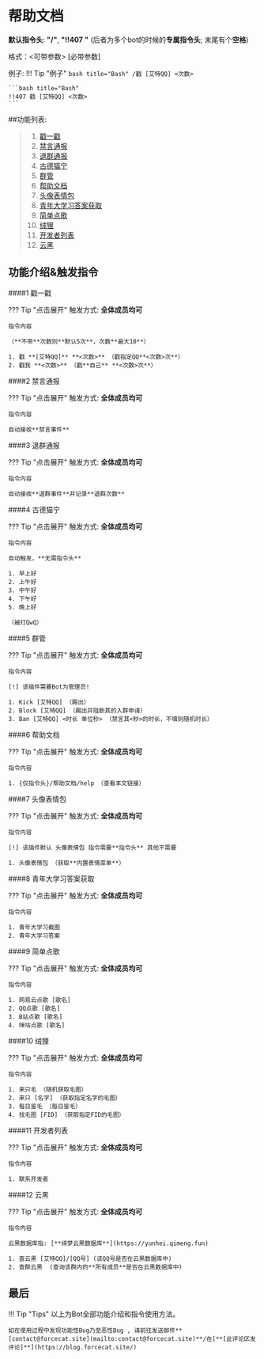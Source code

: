 # 帮助文档

**默认指令头**: **"/"**, **"!!407** **"** (后者为多个bot的时候的**专属指令头**; 末尾有个**空格**)

格式：<可带参数> [必带参数]

例子:
!!! Tip "例子"
	```bash title="Bash"
	/戳 [艾特QQ] <次数>
	```

	```bash title="Bash"
	!!407 戳 [艾特QQ] <次数>
	```

##功能列表:

> 1. [戳一戳](#1)
> 2. [禁言通报](#2)
> 3. [退群通报](#3)
> 4. [古德猫宁](#4)
> 5. [群管](#5)
> 6. [帮助文档](#6)
> 7. [头像表情包](#7)
> 8. [青年大学习答案获取](#8)
> 9. [简单点歌](#9)
> 10. [绒狸](#10)
> 11. [开发者列表](#11)
> 12. [云黑](#12)

## 功能介绍&触发指令

####1 戳一戳

??? Tip "点击展开"
	触发方式: **全体成员均可**
	
	指令内容
	
	（**不带**次数则**默认5次**，次数**最大10**）
	
	1. 戳 **[艾特QQ]** **<次数>** （戳指定QQ**<次数>次**）
	2. 戳我 **<次数>** （戳**自己** **<次数>次**）

####2 禁言通报

??? Tip "点击展开"
	触发方式: **全体成员均可**
	
	指令内容

	自动接收**禁言事件**

####3 退群通报

??? Tip "点击展开"
	触发方式: **全体成员均可**
	
	指令内容
	
	自动接收**退群事件**并记录**退群次数**
	

####4 古德猫宁

??? Tip "点击展开"
	触发方式: **全体成员均可**
	
	指令内容
	
	自动触发，**无需指令头**
	
	1. 早上好 
	2. 上午好
	3. 中午好
	4. 下午好
	5. 晚上好
	
	（被打QwQ）

####5 群管

??? Tip "点击展开"
	触发方式: **全体成员均可**
	
	指令内容
	
	[!] 该插件需要Bot为管理员!
	
	1. Kick [艾特QQ] （踢出）
	2. Block [艾特QQ] （踢出并阻断其的入群申请）
	3. Ban [艾特QQ] <时长 单位秒> （禁言其<秒>的时长，不填则随机时长）

####6 帮助文档

??? Tip "点击展开"
	触发方式: **全体成员均可**
	
	指令内容
	
	1. {仅指令头}/帮助文档/help （查看本文链接）

####7 头像表情包

??? Tip "点击展开"
	触发方式: **全体成员均可**
	
	指令内容
	
	[!] 该插件默认 头像表情包 指令需要**指令头** 其他不需要
	
	1. 头像表情包 （获取**内置表情菜单**）

####8 青年大学习答案获取

??? Tip "点击展开"
	触发方式: **全体成员均可**
	
	指令内容
	
	1. 青年大学习截图
	2. 青年大学习答案

####9 简单点歌

??? Tip "点击展开"
	触发方式: **全体成员均可**
	
	指令内容
	
	1. 网易云点歌 [歌名]
	2. QQ点歌 [歌名]
	3. B站点歌 [歌名]
	4. 咪咕点歌 [歌名]

####10 绒狸

??? Tip "点击展开"
	触发方式: **全体成员均可**
	
	指令内容
	
	1. 来只毛 （随机获取毛图）
	2. 来只 [名字] （获取指定名字的毛图）
	3. 每日鉴毛 （每日鉴毛）
	4. 找毛图 [FID] （获取指定FID的毛图）

####11 开发者列表
 
??? Tip "点击展开"
	触发方式: **全体成员均可**
	
	指令内容
	
	1. 联系开发者 

####12 云黑

??? Tip "点击展开"
	触发方式: **全体成员均可**

	指令内容

	云黑数据库指: [**绮梦云黑数据库**](https://yunhei.qimeng.fun)
	
	1. 查云黑 [艾特QQ]/[QQ号] (该QQ号是否在云黑数据库中)
	2. 查群云黑  (查询该群内的**所有成员**是否在云黑数据库中)
	

## 最后

!!! Tip "Tips"
	以上为Bot全部功能介绍和指令使用方法。
	
	如在使用过程中发现功能性Bug乃至恶性Bug , 请前往发送邮件**[contact@forcecat.site](mailto:contact@forcecat.site)**/在[**[此评论区发评论]**](https://blog.forcecat.site/)
